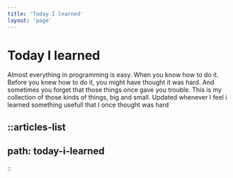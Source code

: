 ```yaml
---
title: 'Today I learned'
layout: 'page'
---
```


# Today I learned

Almost everything in programming is easy. When you know how to do it. 
Before you knew how to do it, you might have thought it was hard. And sometimes you forget that those things once gave you trouble. This is my collection of those kinds of things, big and small. Updated whenever I feel i learned something usefull that I once thought was hard

::articles-list
---
path: today-i-learned
---
::